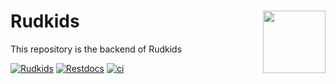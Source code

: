 # <img src="https://rudkids-image.s3.ap-northeast-2.amazonaws.com/893beb37-0f2a-49e5-b89e-bf8428191ff4.png" align="right" width="100">Rudkids

This repository is the backend of Rudkids

[![Rudkids](https://img.shields.io/badge/website-rudkids-0366d6.svg)](https://www.rudkids.com)
[![Restdocs](https://img.shields.io/badge/documentation-restdocs-0366d6.svg)](https://rudkids.com/docs/index.html)
[![ci](https://img.shields.io/badge/ci-passing-2cbe4e.svg)](https://github.com/Sexy-Sisters/rudkids/actions/workflows/ci.yml)
